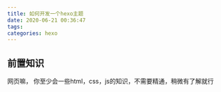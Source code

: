 ```yaml
---
title: 如何开发一个hexo主题
date: 2020-06-21 00:36:47
tags:
categories: hexo
---
```


## 前置知识
网页嘛， 你至少会一些html，css，js的知识，不需要精通，稍微有了解就行